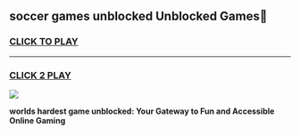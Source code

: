
## soccer games unblocked Unblocked Games👋
<h3>
<a href="https://premium.freeplayer.one?title=soccer_games_unblocked&ref=16F">CLICK TO PLAY</a></h3>
<hr>

<h3>
<a href="https://premium.freeplayer.one?title=soccer_games_unblocked&ref=16F">CLICK 2 PLAY</a>
  
</h3>

<a href="https://premium.freeplayer.one?title=soccer_games_unblocked&ref=16F/"><img src="https://clearcache.store/games.png"></a>


**worlds hardest game unblocked: Your Gateway to Fun and Accessible Online Gaming**
